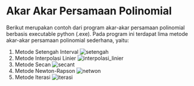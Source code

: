 # Akar Akar Persamaan Polinomial
Berikut merupakan contoh dari program akar-akar persamaan polinomial berbasis executable python (.exe). Pada program ini terdapat lima metode akar-akar persamaan polinomial sederhana, yaitu:
1. Metode Setengah Interval
![setengah](https://user-images.githubusercontent.com/84867585/120964250-39dc7f00-c78d-11eb-9b95-e1d8293f8fae.png)
2. Metode Interpolasi Linier
![interpolasi_linier](https://user-images.githubusercontent.com/84867585/120964280-47920480-c78d-11eb-999b-6f7a44f2a591.png)
3. Metode Secan
![secant](https://user-images.githubusercontent.com/84867585/120964295-4eb91280-c78d-11eb-922f-bec32a720610.png)
4. Metode Newton-Rapson
![netwon](https://user-images.githubusercontent.com/84867585/120964308-5678b700-c78d-11eb-90e6-9c49156e3e32.png)
5. Metode Iterasi
![iterasi](https://user-images.githubusercontent.com/84867585/120964321-5e385b80-c78d-11eb-9fd8-2b9b7984526b.png)
